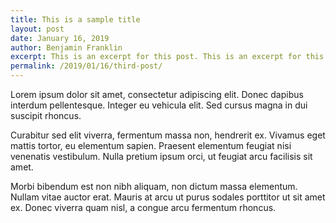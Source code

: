 ```yaml
---
title: This is a sample title
layout: post
date: January 16, 2019
author: Benjamin Franklin
excerpt: This is an excerpt for this post. This is an excerpt for this post. This is an excerpt for this post. This is an excerpt for this post.This is an excerpt for this post. This is an excerpt for this post. This is an excerpt for this post. This is an excerpt for this post.
permalink: /2019/01/16/third-post/
---
```

Lorem ipsum dolor sit amet, consectetur adipiscing elit. Donec dapibus interdum pellentesque. Integer eu vehicula elit. Sed cursus magna in dui suscipit rhoncus.

Curabitur sed elit viverra, fermentum massa non, hendrerit ex. Vivamus eget mattis tortor, eu elementum sapien. Praesent elementum feugiat nisi venenatis vestibulum. Nulla pretium ipsum orci, ut feugiat arcu facilisis sit amet.

Morbi bibendum est non nibh aliquam, non dictum massa elementum. Nullam vitae auctor erat. Mauris at arcu ut purus sodales porttitor ut sit amet ex. Donec viverra quam nisl, a congue arcu fermentum rhoncus.
